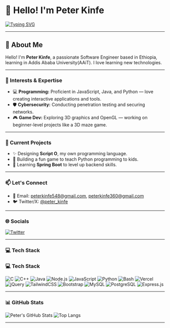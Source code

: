 # 👋 Hello! I'm Peter Kinfe

[![Typing SVG](https://readme-typing-svg.herokuapp.com?color=00FF99&lines=Software+Engineer+learning+in+AAiT;Cybersecurity+and+Game+Dev+Explorer;Building+Script+O+Language;Learning+Spring+Boot)](https://git.io/typing-svg)

---

## 💫 About Me

Hello! I'm **Peter Kinfe**, a passionate Software Engineer based in Ethiopia, learning in Addis Ababa University(AAiT). I love learning new technologies.

---

### 🌟 Interests & Expertise

- 💻 **Programming:** Proficient in JavaScript, Java, and Python — love creating interactive applications and tools.
- 🛡️ **Cybersecurity:** Conducting penetration testing and securing networks.
- 🎮 **Game Dev:** Exploring 3D graphics and OpenGL — working on beginner-level projects like a 3D maze game.

---

### 🚀 Current Projects

- ✨ Designing **Script O**, my own programming language.
- 🧠 Building a fun game to teach Python programming to kids.
- 🌱 Learning **Spring Boot** to level up backend skills.

---

### 📫 Let's Connect

- 📧 Email: [peterkinfe548@gmail.com](mailto:peterkinfe548@gmail.com), [peterkinfe360@gmail.com](mailto:peterkinfe360@gmail.com)  
- 🐦 Twitter/X: [@peter_kinfe](https://x.com/peter_kinfe)

---

### 🌐 Socials

[![Twitter](https://img.shields.io/badge/Twitter-1DA1F2?style=for-the-badge&logo=twitter&logoColor=white)](https://x.com/peter_kinfe)

---

### 💻 Tech Stack

### 💻 Tech Stack

![C](https://img.shields.io/badge/C-00599C?style=flat-square&logo=c&logoColor=white)
![C++](https://img.shields.io/badge/C++-00599C?style=flat-square&logo=c%2B%2B&logoColor=white)
![Java](https://img.shields.io/badge/Java-007396?style=flat-square&logo=java&logoColor=white)
![Node.js](https://img.shields.io/badge/Node.js-339933?style=flat-square&logo=nodedotjs&logoColor=white)
![JavaScript](https://img.shields.io/badge/JavaScript-F7DF1E?style=flat-square&logo=javascript&logoColor=black)
![Python](https://img.shields.io/badge/Python-3776AB?style=flat-square&logo=python&logoColor=white)
![Bash](https://img.shields.io/badge/Bash-4EAA25?style=flat-square&logo=gnu-bash&logoColor=white)
![Vercel](https://img.shields.io/badge/Vercel-000000?style=flat-square&logo=vercel&logoColor=white)
![jQuery](https://img.shields.io/badge/jQuery-0769AD?style=flat-square&logo=jquery&logoColor=white)
![TailwindCSS](https://img.shields.io/badge/TailwindCSS-06B6D4?style=flat-square&logo=tailwind-css&logoColor=white)
![Bootstrap](https://img.shields.io/badge/Bootstrap-7952B3?style=flat-square&logo=bootstrap&logoColor=white)
![MySQL](https://img.shields.io/badge/MySQL-4479A1?style=flat-square&logo=mysql&logoColor=white)
![PostgreSQL](https://img.shields.io/badge/Postgres-336791?style=flat-square&logo=postgresql&logoColor=white)
![Express.js](https://img.shields.io/badge/Express.js-000000?style=flat-square&logo=express&logoColor=white)

---

### 📊 GitHub Stats

![Peter's GitHub Stats](https://github-readme-stats.vercel.app/api?username=p3ter-dev&show_icons=true&theme=radical)
![Top Langs](https://github-readme-stats.vercel.app/api/top-langs/?username=p3ter-dev&layout=compact&theme=radical)

---

